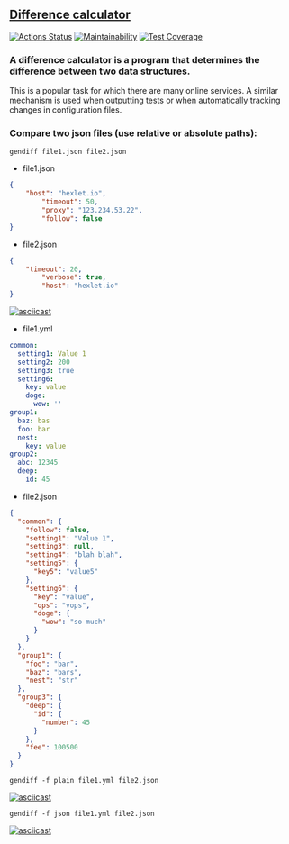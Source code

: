 ## [Difference calculator](https://github.com/Artem-Perminov/frontend-project-lvl2)

[![Actions Status](https://github.com/Artem-Perminov/frontend-project-lvl2/workflows/hexlet-check/badge.svg)](https://github.com/Artem-Perminov/frontend-project-lvl2/actions)
[![Maintainability](https://api.codeclimate.com/v1/badges/3b6a5893579777b7a714/maintainability)](https://codeclimate.com/github/Artem-Perminov/frontend-project-lvl2/maintainability)
[![Test Coverage](https://api.codeclimate.com/v1/badges/3b6a5893579777b7a714/test_coverage)](https://codeclimate.com/github/Artem-Perminov/frontend-project-lvl2/test_coverage)

### A difference calculator is a program that determines the difference between two data structures.
This is a popular task for which there are many online services. A similar mechanism is used when outputting tests or when automatically tracking changes in configuration files.

### Compare two json files (use relative or absolute paths): 

```
gendiff file1.json file2.json
```
 - file1.json
```json
{
    "host": "hexlet.io",
        "timeout": 50,
        "proxy": "123.234.53.22",
        "follow": false
}
```
 - file2.json 
```json
{
    "timeout": 20,
        "verbose": true,
        "host": "hexlet.io"
}
```
[![asciicast](https://asciinema.org/a/aL1DFA3eYspbRp6Rc5P8kI5C5.svg)](https://asciinema.org/a/aL1DFA3eYspbRp6Rc5P8kI5C5)

- file1.yml
```yaml
common:
  setting1: Value 1
  setting2: 200
  setting3: true
  setting6:
    key: value
    doge:
      wow: ''
group1:
  baz: bas
  foo: bar
  nest:
    key: value
group2:
  abc: 12345
  deep:
    id: 45
```
- file2.json
```json
{
  "common": {
    "follow": false,
    "setting1": "Value 1",
    "setting3": null,
    "setting4": "blah blah",
    "setting5": {
      "key5": "value5"
    },
    "setting6": {
      "key": "value",
      "ops": "vops",
      "doge": {
        "wow": "so much"
      }
    }
  },
  "group1": {
    "foo": "bar",
    "baz": "bars",
    "nest": "str"
  },
  "group3": {
    "deep": {
      "id": {
        "number": 45
      }
    },
    "fee": 100500
  }
}
```

```
gendiff -f plain file1.yml file2.json 
```

[![asciicast](https://asciinema.org/a/ZskrPvbcXxJ6Uvjf9H3B4Flv2.svg)](https://asciinema.org/a/ZskrPvbcXxJ6Uvjf9H3B4Flv2)

```
gendiff -f json file1.yml file2.json
```

[![asciicast](https://asciinema.org/a/Vs3OO2SAbmM2ZqkjzoezUEppu.svg)](https://asciinema.org/a/Vs3OO2SAbmM2ZqkjzoezUEppu)